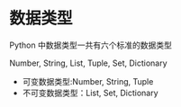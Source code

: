 # 数据类型

Python 中数据类型一共有六个标准的数据类型

Number, String, List, Tuple, Set, Dictionary

- 可变数据类型:Number, String, Tuple
- 不可变数据类型：List, Set, Dictionary